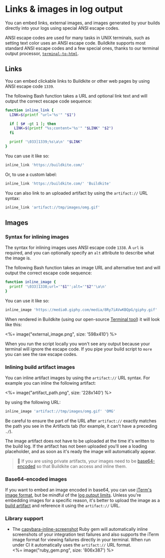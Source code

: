# Links & images in log output

You can embed links, external images, and images generated by your builds directly into your logs using special ANSI escape codes.

ANSI escape codes are used for many tasks in UNIX terminals, such as setting text color uses an ANSI escape code. Buildkite supports most standard ANSI escape codes and a few special ones, thanks to our terminal output processor, [`terminal-to-html`](https://github.com/buildkite/terminal-to-html).

## Links

You can embed clickable links to Buildkite or other web pages by using ANSI escape code `1339`.

The following Bash function takes a URL and optional link text and will output the correct escape code sequence:

```bash
function inline_link {
  LINK=$(printf "url='%s'" "$1")

  if [ $# -gt 1 ]; then
    LINK=$(printf "%s;content='%s'" "$LINK" "$2")
  fi

  printf '\033]1339;%s\a\n' "$LINK"
}
```

You can use it like so:

```bash
inline_link 'https://buildkite.com/'
```

Or, to use a custom label:

```bash
inline_link 'https://buildkite.com/' 'Buildkite'
```

You can also link to an uploaded artifact by using the `artifact://` URL syntax:

```bash
inline_link 'artifact://tmp/images/omg.gif'
```

## Images

### Syntax for inlining images

The syntax for inlining images uses ANSI escape code `1338`. A `url` is required, and you can optionally specify an `alt` attribute to describe what the image is.

The following Bash function takes an image URL and alternative text and will output the correct escape code sequence:

```bash
function inline_image {
  printf '\033]1338;url='"$1"';alt='"$2"'\a\n'
}
```

You can use it like so:

```bash
inline_image 'https://media0.giphy.com/media/8Ry7iAVwKBQpG/giphy.gif' 'Rainbows'
```

When rendered in Buildkite (using our open-source [Terminal tool](http://buildkite.github.io/terminal-to-html/)) it will look like this:

<%= image("external_image.png", size: '598x410') %>

When you run the script locally you won't see any output because your terminal will ignore the escape code. If you pipe your build script to `more` you can see the raw escape codes.

### Inlining build artifact images

You can inline artifact images by using the `artifact://` URL syntax. For example you can inline the following artifact:

<%= image("artifact_path.png", size: '228x140') %>

by using the following URL:

```bash
inline_image 'artifact://tmp/images/omg.gif' 'OMG'
```

Be careful to ensure the part of the URL after `artifact://` exactly matches the path you see in the Artifacts tab (for example, it can't have a preceding `./`).

The image artifact does not have to be uploaded at the time it's written to the build log. If the artifact has not been uploaded you'll see a loading placeholder, and as soon as it's ready the image will automatically appear.

> 📘
> If you are using private artifacts, your images need to be <a href="#images-base64-encoded-images">base64-encoded</a> so that Buildkite can access and inline them.

### Base64-encoded images

If you want to embed an image encoded in base64, you can use [iTerm's image format](http://iterm2.com/images.html#/section/home), but be mindful of the [log output limits](/docs/pipelines/managing-log-output#log-output-limits). Unless you're embedding images for a specific reason, it's better to upload the image as a [build artifact](/docs/pipelines/artifacts) and reference it using the `artifact://` URL.

### Library support

-   The [capybara-inline-screenshot](https://github.com/buildkite/capybara-inline-screenshot) Ruby gem will automatically inline screenshots of your integration test failures and also supports the iTerm image format for viewing failures directly in your terminal. When run under CI it automatically uses the `artifact://` URL format.
    <br>
    <%= image("ruby_gem.png", size: '806x387') %>
